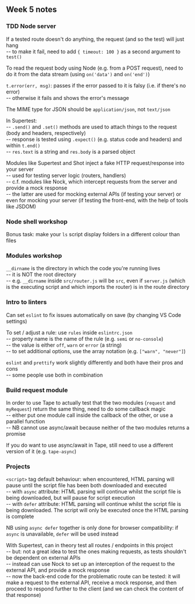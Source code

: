 ## Week 5 notes

### TDD Node server

If a tested route doesn't do anything, the request (and so the test) will just hang  
-- to make it fail, need to add `{ timeout: 100 }` as a second argument to `test()`

To read the request body using Node (e.g. from a POST request), need to do it from the data stream (using `on('data')` and `on('end')`)

`t.error(err, msg)`: passes if the error passed to it is falsy (i.e. if there's no error)  
-- otherwise it fails and shows the error's message

The MIME type for JSON should be `application/json`, not `text/json`

In Supertest:  
-- `.send()` and `.set()` methods are used to attach things to the request (body and headers, respectively)  
-- response is tested using `.expect()` (e.g. status code and headers) and within `t.end()`  
-- `res.text` is a string and `res.body` is a parsed object

Modules like Supertest and Shot inject a fake HTTP request/response into your server  
-- used for testing server logic (routers, handlers)  
-- c.f. modules like Nock, which intercept requests from the server and provide a mock response  
-- the latter are used for mocking external APIs (if testing your server) or even for mocking your server (if testing the front-end, with the help of tools like JSDOM)

### Node shell workshop

Bonus task: make your `ls` script display folders in a different colour than files

### Modules workshop

`__dirname` is the directory in which the code you're running lives  
-- it is NOT the root directory  
-- e.g. `__dirname` inside `src/router.js` will be `src`, even if `server.js` (which is the executing script and which imports the router) is in the route directory

### Intro to linters

Can set `eslint` to fix issues automatically on save (by changing VS Code settings)

To set / adjust a rule: use `rules` inside `eslintrc.json`  
-- property name is the name of the rule (e.g. `semi` or `no-console`)  
-- the value is either `off`, `warn` or `error` (a string)  
-- to set additional options, use the array notation (e.g. `["warn", "never"]`)

`eslint` and `prettify` work slightly differently and both have their pros and cons  
-- some people use both in combination  

### Build request module

In order to use Tape to actually test that the two modules (`request` and `myRequest`) return the same thing, need to do some callback magic  
-- either put one module call inside the callback of the other, or use a parallel function  
-- NB cannot use async/await because neither of the two modules returns a promise  

If you do want to use async/await in Tape, still need to use a different version of it (e.g. `tape-async`)

### Projects

`<script>` tag default behaviour: when encountered, HTML parsing will pause until the script file has been both downloaded and executed  
-- with `async` attribute: HTML parsing will continue whilst the script file is being downloaded, but will pause for script execution  
-- with `defer` attribute: HTML parsing will continue whilst the script file is being downloaded. The script will only be executed once the HTML parsing is complete

NB using `async defer` together is only done for browser compatibility: if `async` is unavailable, `defer` will be used instead

With Supertest, can in theory test all routes / endpoints in this project  
-- but: not a great idea to test the ones making requests, as tests shouldn't be dependent on external APIs  
-- instead can use Nock to set up an interception of the request to the external API, and provide a mock response  
-- now the back-end code for the problematic route can be tested: it will make a request to the external API, receive a mock response, and then proceed to respond further to the client (and we can check the content of that response)
